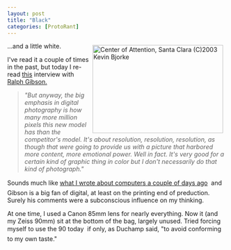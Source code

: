 ```yaml
---
layout: post
title: "Black"
categories: [ProtoRant]
---
```

<a href="/photo/journal/apr03i-22.html"><img src="http://www.botzilla.com/bpix/apr03i-22.jpg" width=300 height=203 border=0 hspace=8 vspace=6 title="Center of Attention, Santa Clara (C)2003 Kevin Bjorke" align="right"></a>...and a little white.

I've read it a couple of times in the past, but today I re-read <a href="http://bermangraphics.com/press/ralphgibson.htm" target="linkframe">this</a> interview with <a href="http://www.ralphgibson.com/" target="linkframe">Ralph Gibson.</a>

<blockquote><i>"But anyway, the big emphasis in digital photography is how many more million pixels this new model has than the competitor's model. It's about resolution, resolution, resolution, as though that were going to provide us with a picture that harbored more content, more emotional power. Well in fact. It's very good for a certain kind of graphic thing in color but I don't necessarily do that kind of photograph."</i></blockquote>

Sounds much like <a href="/blog/archives/000054.html">what I wrote about computers a couple of days ago</a> &#151; and Gibson is a big fan of digital, at least on the printing end of preduction. Surely his comments were a subconscious influence on my thinking.

At one time, I used a Canon 85mm lens for nearly everything. Now it (and my Zeiss 90mm) sit at the bottom of the bag, largely unused. Tried forcing myself to use the 90 today &#151; if only, as Duchamp said, "to avoid conforming to my own taste."


